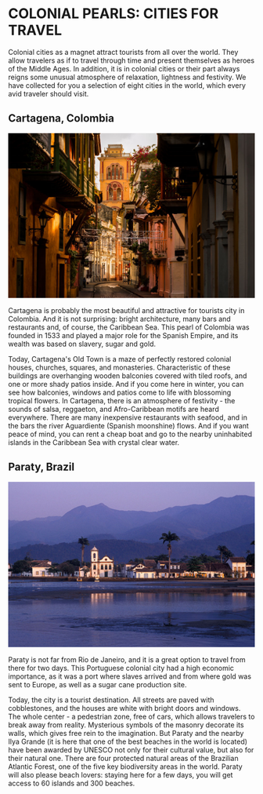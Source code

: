# COLONIAL PEARLS: CITIES FOR TRAVEL

Colonial cities as a magnet attract tourists from all over the world. They allow travelers as if to travel through time and present themselves as heroes of the Middle Ages. In addition, it is in colonial cities or their part always reigns some unusual atmosphere of relaxation, lightness and festivity. We have collected for you a selection of eight cities in the world, which every avid traveler should visit.

## Cartagena, Colombia

![Branching](kartahena.jpg)

Cartagena is probably the most beautiful and attractive for tourists city in Colombia. And it is not surprising: bright architecture, many bars and restaurants and, of course, the Caribbean Sea. This pearl of Colombia was founded in 1533 and played a major role for the Spanish Empire, and its wealth was based on slavery, sugar and gold.

Today, Cartagena's Old Town is a maze of perfectly restored colonial houses, churches, squares, and monasteries. Characteristic of these buildings are overhanging wooden balconies covered with tiled roofs, and one or more shady patios inside. And if you come here in winter, you can see how balconies, windows and patios come to life with blossoming tropical flowers. In Cartagena, there is an atmosphere of festivity - the sounds of salsa, reggaeton, and Afro-Caribbean motifs are heard everywhere. There are many inexpensive restaurants with seafood, and in the bars the river Aguardiente (Spanish moonshine) flows. And if you want peace of mind, you can rent a cheap boat and go to the nearby uninhabited islands in the Caribbean Sea with crystal clear water.

## Paraty, Brazil

![Branching](parati.jpg)

Paraty is not far from Rio de Janeiro, and it is a great option to travel from there for two days. This Portuguese colonial city had a high economic importance, as it was a port where slaves arrived and from where gold was sent to Europe, as well as a sugar cane production site.

Today, the city is a tourist destination. All streets are paved with cobblestones, and the houses are white with bright doors and windows. The whole center - a pedestrian zone, free of cars, which allows travelers to break away from reality. Mysterious symbols of the masonry decorate its walls, which gives free rein to the imagination. But Paraty and the nearby Ilya Grande (it is here that one of the best beaches in the world is located) have been awarded by UNESCO not only for their cultural value, but also for their natural one. There are four protected natural areas of the Brazilian Atlantic Forest, one of the five key biodiversity areas in the world. Paraty will also please beach lovers: staying here for a few days, you will get access to 60 islands and 300 beaches.
